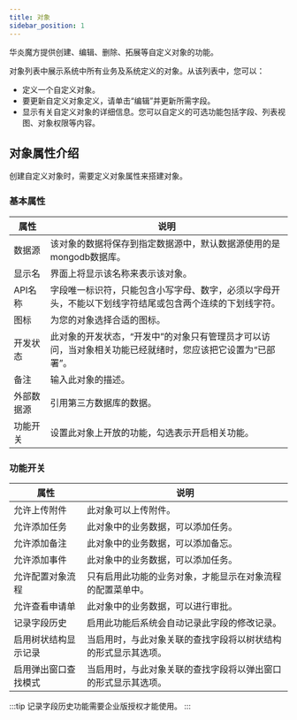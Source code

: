 ```yaml
---
title: 对象
sidebar_position: 1
---
```


华炎魔方提供创建、编辑、删除、拓展等自定义对象的功能。

对象列表中展示系统中所有业务及系统定义的对象。从该列表中，您可以：

- 定义一个自定义对象。
- 要更新自定义对象定义，请单击“编辑”并更新所需字段。
- 显示有关自定义对象的详细信息。您可以自定义的可选功能包括字段、列表视图、对象权限等内容。

## 对象属性介绍

创建自定义对象时，需要定义对象属性来搭建对象。

### 基本属性

属性 | 说明
-- | --
数据源 | 该对象的数据将保存到指定数据源中，默认数据源使用的是mongodb数据库。
显示名 | 界面上将显示该名称来表示该对象。
API名称 | 字段唯一标识符，只能包含小写字母、数字，必须以字母开头，不能以下划线字符结尾或包含两个连续的下划线字符。
图标 | 为您的对象选择合适的图标。
开发状态 | 此对象的开发状态，“开发中”的对象只有管理员才可以访问，当对象相关功能已经就绪时，您应该把它设置为“已部署”。
备注 | 输入此对象的描述。
外部数据源 | 引用第三方数据库的数据。
功能开关 | 设置此对象上开放的功能，勾选表示开启相关功能。

### 功能开关

属性 | 说明
-- | --
允许上传附件 | 此对象可以上传附件。
允许添加任务 | 此对象中的业务数据，可以添加任务。
允许添加备注 | 此对象中的业务数据，可以添加备忘。
允许添加事件 | 此对象中的业务数据，可以添加任务。
允许配置对象流程 | 只有启用此功能的业务对象，才能显示在对象流程的配置菜单中。
允许查看申请单 | 此对象中的业务数据，可以进行审批。
记录字段历史 | 启用此功能后系统会自动记录此字段的修改记录。
启用树状结构显示记录 | 当启用时，与此对象关联的查找字段将以树状结构的形式显示其选项。
启用弹出窗口查找模式 | 当启用时，与此对象关联的查找字段将以弹出窗口的形式显示其选项。

:::tip
记录字段历史功能需要企业版授权才能使用。
:::

<!-- 
对象对应的是数据库的表。我们也可以把对象当作是一个业务分类来理解，如“合同(contract)”这个业务分类，具体到“XXX产品服务合同”就是“合同(contract)”这个业务分类的一条数据。

## 创建自定义对象

管理员登录进入系统后点击右上角的“⚙”--“设置”进入设置界面，当我们需要创建自定义对象时点击“对象设置”->"对象”界面右上角的“新建”按钮。

 ![](https://console.steedos.cn/api/files/images/Tadsy6eNHKtnYGHRW)


## 对象

* **允许搜索**：此对象可以通过全局检索查询。
* **允许上传附件**：此对象可以上传附件。
* **允许添加任务**：此对象中的业务数据，可以添加任务。
* **允许添加备注**：此对象中的业务数据，可以添加备忘。
* **允许添加事件**：此对象中的业务数据，可以添加任务。
* **允许共享记录**：启用此功能可以设置该对象对于其他对象的记录共享。
* **允许配置对象流程**：只有启用此功能的业务对象，才能显示在对象流程的配置菜单中。
* **允许查看申请单**：此对象中的业务数据，可以进行审批。
* **允许添加留言**：用户对数据可以添加留言。
* **记录字段历史**：启用此功能后系统会自动记录此字段的修改记录。
* **允许编辑单个字段**：只有启用此功能的业务对象，才能单个编辑字段数据。
* **启用树状结构显示记录**：当启用时，与此对象关联的查找字段将以树状结构的形式显示其选项。
* **启用弹出窗口查找模式**：当启用时，与此对象关联的查找字段将以弹出窗口的形式显示其选项。

## 设置对象字段

新建对象后，您需要进一步描述该对象有哪些属性，比如对于 “报价(offer)” 对象，您可能希望新建“报价编号(offer_id)“、”到期日期(offer_date)“、”报价名称(offer_name)“等字段。


### 自定义字段

新建的对象，默认只有几个内置字段，如“名称(name)”、“所有者(owner)”、“创建人(created_by)”、“修改人(modified_by)”。例如我们需要添加一个 ”报价名称” 字段，点击右上角的 “新建” 按钮弹出 “编辑 对象字段”窗口，填写必填项显示名称 ”报价名称“ 、字段名 “offer_name” 、字段类型 “文本”，点击提交即完成一个字段的创建。

 ![](https://console.steedos.cn/api/files/images/vj7CJWqxyWy2sGcMG)

* **所属对象**：该字段所属对象，默认为当前对象。
* **显示名称**：字段最终显示的名称，由用户自定义。
* **字段名**：用来保存到数据库的字段名称，名称只能包含小写字母，数字，必须以字母开头。不能以下划线结尾或包含两个连续的下划线符号。
* **字段类型**：根据需求设置该字段的类型。
* **默认值**：设定字段的默认值，可以是固定值。
* **字段分组**：在记录的显示页面和编辑页面，将字段分组显示。
* **外部数据源**：引用第三方数据库的数据。
* **高级**：字段功能设置，比如该字段设置为必填。

### 默认值

配置字段默认值目前分为可编辑字段、只读或隐藏字段两种情况。

#### 可编辑字段

这种情况下字段默认值是在前端赋值，字段的默认值可以在新建记录界面上显示出来，有以下两种方式编写字段默认值。

- 固定值：如果只是要给字段设置一个固定值作为默认值，直接输入希望设置的固定值即可，不需要用引号括起来。
- 公式：可以输入一段表单公式脚本来描述希望设置的动态默认值。

#### 非可编辑字段

字段不可编辑，包括以下几种情况：

- 只读字段：即当前用户有查看权限但是没有编辑权限的字段，包括系统内置的只读字段，除非通过配置字段权限改为可编辑字段。
- 隐藏字段：即当前用户没有查看权限的字段，包括系统内置的隐藏字段，除非通过配置字段权限改为可编辑字段。

只要字段不可编辑，那么该字段值就不是由前端界面传入，而是由后台接口自动生成，所以其字段默认值只能配置为后台字段公式表达式。

需要注意的是，后台字段公式配置一个固定值表达式时，需要用引号括起来，否则它将不是一个合法的字段公式表达式。

### 字段显示公式

可以在高级-字段显示公式为该字段增加显示条件，比如输入`{{formData.type__c === 'leader' ? true: false}}`，表示当字段type__c等于leader值时，才显示当前字段，否则隐藏该字段。

## 配置列表视图

列表视图是用来定义前台数据列表展示的数据，您可以自定义需要显示的字段，从不同的维度定义视图展示不一样的数据，设定筛选条件和排序规则等参数。例如“报价(offer)”对象，您可能希望有一个“我的报价”列表视图来展示“报价编号(offer_id)”、“报价名称(offer_name)”、“报价客户(offer_client)”、“状态(state)”等多个数据。用户在界面上可以很方便快捷的切换列表视图、添加筛选条件、查找数据、新建视图等等。[如何自定义列表视图](./listview)

## 配置按钮

每个对象内置了在一定条件下才会显示的基础按钮，例如: 新建、编辑按钮。您也可以给指定对象配置自定义操作按钮。从”设置 => 对象设置 => 对象“进入指定的对象设置详情页， 然后找到操作按钮子表，点击右上角新建按钮，输入显示名称、API名称等后点击提交即可。 -->
